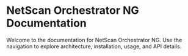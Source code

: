 # NetScan Orchestrator NG Documentation

Welcome to the documentation for NetScan Orchestrator NG. Use the navigation to explore architecture, installation, usage, and API details.
